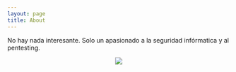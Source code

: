 ```yaml
---
layout: page
title: About
---
```


No hay nada interesante. Solo un apasionado a la seguridad infórmatica y al pentesting.

<div style="text-align:center;">
    <img src="https://github.com/cerodah/blog/assets/82907557/c4f5d333-3e67-4a7f-b9ea-1a0235510b5d" />
</div>
